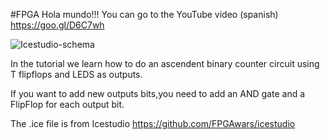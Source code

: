 #FPGA Hola mundo!!!
You can go to the YouTube video (spanish) https://goo.gl/D6C7wh

![Icestudio-schema](https://github.com/RinconIngenieril/FPGA-tutorials/blob/master/%232%20-%20Contador%20Ascendente%20%20con%20biestables%20T/Contador-8-bits.png)

In the tutorial we learn how to do an ascendent binary counter circuit using T flipflops and LEDS as outputs.

If you want to add new outputs bits,you need to add an AND gate and a FlipFlop for each output bit.


The .ice file is from Icestudio https://github.com/FPGAwars/icestudio

